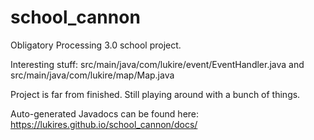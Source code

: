 # school_cannon
Obligatory Processing 3.0 school project.


Interesting stuff:
src/main/java/com/lukire/event/EventHandler.java
and
src/main/java/com/lukire/map/Map.java


Project is far from finished.
Still playing around with a bunch of things.


Auto-generated Javadocs can be found here:
https://lukires.github.io/school_cannon/docs/
